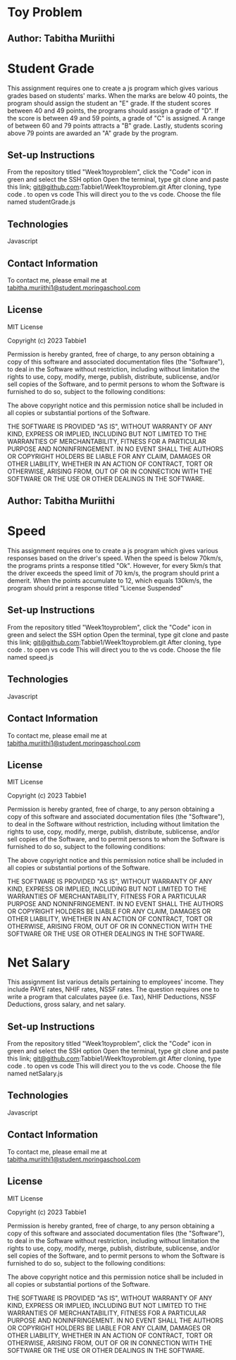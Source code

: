# Toy Problem

## Author: Tabitha Muriithi
# Student Grade
  This assignment requires one to create a js program which gives various grades based on students' marks. When the marks are below 40 points, the program should assign the student an "E" grade. If the student scores between 40 and 49 points, the programs should assign a grade of "D". If the score is between 49 and 59 points, a grade of "C" is assigned. A range of between 60 and 79 points attracts a "B" grade. Lastly, students scoring above 79 points are awarded an "A" grade by the program.

## Set-up Instructions
From the repository titled "Week1toyproblem", click the "Code" icon in green and select the SSH option
Open the terminal, type git clone and paste this link; git@github.com:Tabbie1/Week1toyproblem.git
After cloning, type code . to open vs code 
This will direct you to the vs code. 
Choose the file named studentGrade.js

## Technologies
Javascript


## Contact Information

To contact me, please email me at tabitha.muriithi1@student.moringaschool.com 

## License

MIT License

Copyright (c) 2023 Tabbie1

Permission is hereby granted, free of charge, to any person obtaining a copy
of this software and associated documentation files (the "Software"), to deal
in the Software without restriction, including without limitation the rights
to use, copy, modify, merge, publish, distribute, sublicense, and/or sell
copies of the Software, and to permit persons to whom the Software is
furnished to do so, subject to the following conditions:

The above copyright notice and this permission notice shall be included in all
copies or substantial portions of the Software.

THE SOFTWARE IS PROVIDED "AS IS", WITHOUT WARRANTY OF ANY KIND, EXPRESS OR
IMPLIED, INCLUDING BUT NOT LIMITED TO THE WARRANTIES OF MERCHANTABILITY,
FITNESS FOR A PARTICULAR PURPOSE AND NONINFRINGEMENT. IN NO EVENT SHALL THE
AUTHORS OR COPYRIGHT HOLDERS BE LIABLE FOR ANY CLAIM, DAMAGES OR OTHER
LIABILITY, WHETHER IN AN ACTION OF CONTRACT, TORT OR OTHERWISE, ARISING FROM,
OUT OF OR IN CONNECTION WITH THE SOFTWARE OR THE USE OR OTHER DEALINGS IN THE
SOFTWARE.



## Author: Tabitha Muriithi
# Speed
 This assignment requires one to create a js program which gives various responses based on the driver's speed. When the speed is below 70km/s, the programs prints a response titled "Ok". However, for every 5km/s that the driver exceeds the speed limit of 70 km/s, the program should print a demerit. When the points accumulate to 12, which equals 130km/s, the program should print a response titled "License Suspended"

## Set-up Instructions
From the repository titled "Week1toyproblem", click the "Code" icon in green and select the SSH option
Open the terminal, type git clone and paste this link; git@github.com:Tabbie1/Week1toyproblem.git
After cloning, type code . to open vs code 
This will direct you to the vs code. 
Choose the file named speed.js


## Technologies
Javascript


## Contact Information

To contact me, please email me at tabitha.muriithi1@student.moringaschool.com 

## License
MIT License

Copyright (c) 2023 Tabbie1

Permission is hereby granted, free of charge, to any person obtaining a copy
of this software and associated documentation files (the "Software"), to deal
in the Software without restriction, including without limitation the rights
to use, copy, modify, merge, publish, distribute, sublicense, and/or sell
copies of the Software, and to permit persons to whom the Software is
furnished to do so, subject to the following conditions:

The above copyright notice and this permission notice shall be included in all
copies or substantial portions of the Software.

THE SOFTWARE IS PROVIDED "AS IS", WITHOUT WARRANTY OF ANY KIND, EXPRESS OR
IMPLIED, INCLUDING BUT NOT LIMITED TO THE WARRANTIES OF MERCHANTABILITY,
FITNESS FOR A PARTICULAR PURPOSE AND NONINFRINGEMENT. IN NO EVENT SHALL THE
AUTHORS OR COPYRIGHT HOLDERS BE LIABLE FOR ANY CLAIM, DAMAGES OR OTHER
LIABILITY, WHETHER IN AN ACTION OF CONTRACT, TORT OR OTHERWISE, ARISING FROM,
OUT OF OR IN CONNECTION WITH THE SOFTWARE OR THE USE OR OTHER DEALINGS IN THE
SOFTWARE.


# Net Salary
This assignment list various details pertaining to employees' income. They include PAYE rates, NHIF rates, NSSF rates. The question requires one to write a program that calculates payee (i.e. Tax), NHIF Deductions, NSSF Deductions, gross salary, and net salary. 

## Set-up Instructions
From the repository titled "Week1toyproblem", click the "Code" icon in green and select the SSH option
Open the terminal, type git clone and paste this link; git@github.com:Tabbie1/Week1toyproblem.git
After cloning, type code . to open vs code 
This will direct you to the vs code. 
Choose the file named netSalary.js


## Technologies
Javascript


## Contact Information

To contact me, please email me at tabitha.muriithi1@student.moringaschool.com 

## License
MIT License

Copyright (c) 2023 Tabbie1

Permission is hereby granted, free of charge, to any person obtaining a copy
of this software and associated documentation files (the "Software"), to deal
in the Software without restriction, including without limitation the rights
to use, copy, modify, merge, publish, distribute, sublicense, and/or sell
copies of the Software, and to permit persons to whom the Software is
furnished to do so, subject to the following conditions:

The above copyright notice and this permission notice shall be included in all
copies or substantial portions of the Software.

THE SOFTWARE IS PROVIDED "AS IS", WITHOUT WARRANTY OF ANY KIND, EXPRESS OR
IMPLIED, INCLUDING BUT NOT LIMITED TO THE WARRANTIES OF MERCHANTABILITY,
FITNESS FOR A PARTICULAR PURPOSE AND NONINFRINGEMENT. IN NO EVENT SHALL THE
AUTHORS OR COPYRIGHT HOLDERS BE LIABLE FOR ANY CLAIM, DAMAGES OR OTHER
LIABILITY, WHETHER IN AN ACTION OF CONTRACT, TORT OR OTHERWISE, ARISING FROM,
OUT OF OR IN CONNECTION WITH THE SOFTWARE OR THE USE OR OTHER DEALINGS IN THE
SOFTWARE.





